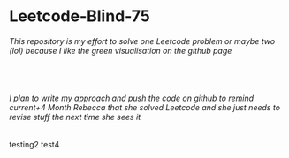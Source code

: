 # Leetcode-Blind-75

<h6> This repository is my effort to solve one Leetcode problem or maybe two (lol) because I like the green visualisation on the github page </h6>
<br>
<h6>I plan to write my approach and push the code on github to remind current+4 Month Rebecca that she solved Leetcode and she just needs to revise stuff the next time she sees it</h6>
testing2
test4
